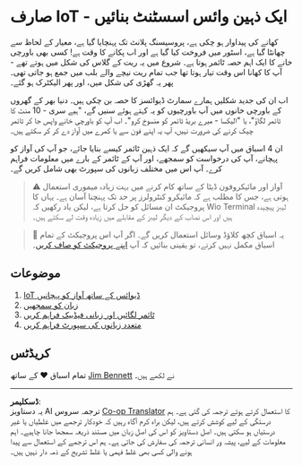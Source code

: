 <!--
CO_OP_TRANSLATOR_METADATA:
{
  "original_hash": "5de7dc1e2ddc402d415473bb795568d4",
  "translation_date": "2025-08-26T23:51:18+00:00",
  "source_file": "6-consumer/README.md",
  "language_code": "ur"
}
-->
# صارف IoT - ایک ذہین وائس اسسٹنٹ بنائیں

کھانے کی پیداوار ہو چکی ہے، پروسیسنگ پلانٹ تک پہنچایا گیا ہے، معیار کے لحاظ سے چھانٹا گیا ہے، اسٹور میں فروخت کیا گیا ہے اور اب پکانے کا وقت ہے! کسی بھی باورچی خانے کا ایک اہم حصہ ٹائمر ہوتا ہے۔ شروع میں یہ ریت کے گلاس کی شکل میں ہوتے تھے - آپ کا کھانا اس وقت تیار ہوتا تھا جب تمام ریت نیچے والے بلب میں جمع ہو جاتی تھی۔ پھر یہ گھڑی کی شکل میں، اور پھر الیکٹرک ہو گئے۔

اب ان کی جدید شکلیں ہمارے سمارٹ ڈیوائسز کا حصہ بن چکی ہیں۔ دنیا بھر کے گھروں کے باورچی خانوں میں آپ باورچیوں کو یہ کہتے ہوئے سنیں گے، "ہیے سری - 10 منٹ کا ٹائمر لگاؤ"، یا "الیکسا - میرے بریڈ ٹائمر کو منسوخ کرو"۔ اب آپ کو باورچی خانے واپس جا کر ٹائمر چیک کرنے کی ضرورت نہیں، آپ یہ اپنے فون سے یا کمرے میں آواز دے کر کر سکتے ہیں۔

ان 4 اسباق میں آپ سیکھیں گے کہ ایک ذہین ٹائمر کیسے بنایا جائے، جو آپ کی آواز کو پہچانے، آپ کی درخواست کو سمجھے، اور آپ کے ٹائمر کے بارے میں معلومات فراہم کرے۔ آپ اس میں مختلف زبانوں کی سپورٹ بھی شامل کریں گے۔

> ⚠️ آواز اور مائیکروفون ڈیٹا کے ساتھ کام کرنے میں بہت زیادہ میموری استعمال ہوتی ہے، جس کا مطلب ہے کہ مائیکرو کنٹرولرز پر حد تک پہنچنا آسان ہے۔ یہاں کا پروجیکٹ ان مسائل کو حل کرتا ہے، لیکن یاد رکھیں کہ Wio Terminal لیبز پیچیدہ ہیں اور اس نصاب کے دیگر لیبز کے مقابلے میں زیادہ وقت لے سکتے ہیں۔

> 💁 یہ اسباق کچھ کلاؤڈ وسائل استعمال کریں گے۔ اگر آپ اس پروجیکٹ کے تمام اسباق مکمل نہیں کرتے، تو یقینی بنائیں کہ آپ [اپنے پروجیکٹ کو صاف کریں](../clean-up.md)۔

## موضوعات

1. [IoT ڈیوائس کے ساتھ آواز کو پہچانیں](./lessons/1-speech-recognition/README.md)
1. [زبان کو سمجھیں](./lessons/2-language-understanding/README.md)
1. [ٹائمر لگائیں اور زبانی فیڈبیک فراہم کریں](./lessons/3-spoken-feedback/README.md)
1. [متعدد زبانوں کی سپورٹ فراہم کریں](./lessons/4-multiple-language-support/README.md)

## کریڈٹس

تمام اسباق ♥️ کے ساتھ [Jim Bennett](https://GitHub.com/JimBobBennett) نے لکھے ہیں۔

---

**ڈسکلیمر**:  
یہ دستاویز AI ترجمہ سروس [Co-op Translator](https://github.com/Azure/co-op-translator) کا استعمال کرتے ہوئے ترجمہ کی گئی ہے۔ ہم درستگی کے لیے کوشش کرتے ہیں، لیکن براہ کرم آگاہ رہیں کہ خودکار ترجمے میں غلطیاں یا غیر درستیاں ہو سکتی ہیں۔ اصل دستاویز کو اس کی اصل زبان میں مستند ذریعہ سمجھا جانا چاہیے۔ اہم معلومات کے لیے، پیشہ ور انسانی ترجمہ کی سفارش کی جاتی ہے۔ ہم اس ترجمے کے استعمال سے پیدا ہونے والی کسی بھی غلط فہمی یا غلط تشریح کے ذمہ دار نہیں ہیں۔